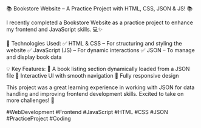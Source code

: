 📚 Bookstore Website – A Practice Project with HTML, CSS, JSON & JS! 📚

I recently completed a Bookstore Website as a practice project to enhance my frontend and JavaScript skills. 💻✨

🔹 Technologies Used:
✅ HTML & CSS – For structuring and styling the website
✅ JavaScript (JS) – For dynamic interactions
✅ JSON – To manage and display book data

💡 Key Features:
📖 A book listing section dynamically loaded from a JSON file
🛒 Interactive UI with smooth navigation
📱 Fully responsive design

This project was a great learning experience in working with JSON for data handling and improving frontend development skills. Excited to take on more challenges! 🚀

#WebDevelopment #Frontend #JavaScript #HTML #CSS #JSON #PracticeProject #Coding
